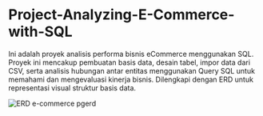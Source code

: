 # Project-Analyzing-E-Commerce-with-SQL
Ini adalah proyek analisis performa bisnis eCommerce menggunakan SQL.
Proyek ini mencakup pembuatan basis data, desain tabel, impor data dari CSV, serta analisis hubungan antar entitas menggunakan Query SQL untuk memahami dan mengevaluasi kinerja bisnis. Dilengkapi dengan ERD untuk representasi visual struktur basis data.

![ERD e-commerce pgerd](https://github.com/wikarabila/Project-Analyzing-E-Commerce-with-SQL/assets/160766477/91978835-6611-4a73-a36d-2ec4f4fdb537)
